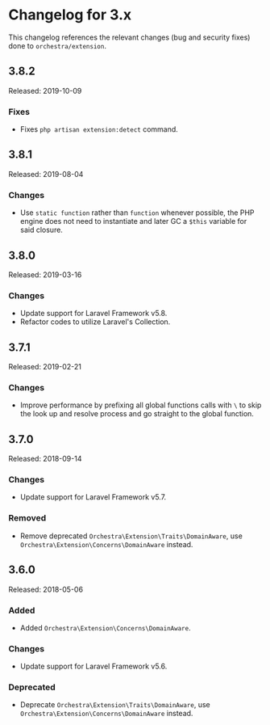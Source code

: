 # Changelog for 3.x

This changelog references the relevant changes (bug and security fixes) done to `orchestra/extension`.

## 3.8.2

Released: 2019-10-09

### Fixes

* Fixes `php artisan extension:detect` command.

## 3.8.1

Released: 2019-08-04

### Changes

* Use `static function` rather than `function` whenever possible, the PHP engine does not need to instantiate and later GC a `$this` variable for said closure.

## 3.8.0

Released: 2019-03-16

### Changes

* Update support for Laravel Framework v5.8.
* Refactor codes to utilize Laravel's Collection. 

## 3.7.1

Released: 2019-02-21

### Changes

* Improve performance by prefixing all global functions calls with `\` to skip the look up and resolve process and go straight to the global function.

## 3.7.0

Released: 2018-09-14

### Changes

* Update support for Laravel Framework v5.7.

### Removed

* Remove deprecated `Orchestra\Extension\Traits\DomainAware`, use `Orchestra\Extension\Concerns\DomainAware` instead.

## 3.6.0

Released: 2018-05-06

### Added

* Added `Orchestra\Extension\Concerns\DomainAware`.

### Changes

* Update support for Laravel Framework v5.6.

### Deprecated

* Deprecate `Orchestra\Extension\Traits\DomainAware`, use `Orchestra\Extension\Concerns\DomainAware` instead.
